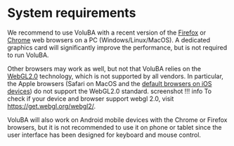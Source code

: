 # System requirements

We recommend to use VoluBA with a recent version of the [Firefox](https://mozilla.org/firefox) or [Chrome](https://www.google.com/chrome/) web browsers on a PC (Windows/Linux/MacOS). 
A dedicated graphics card will significantly improve the performance, but is not required to run VoluBA. 

Other browsers may work as well, but not that VoluBA relies on the [WebGL2.0](https://en.wikipedia.org/wiki/WebGL) technology, which is not supported by all vendors. 
In particular, the Apple browsers (Safari on MacOS and the [default browsers on iOS devices](https://developer.apple.com/app-store/review/guidelines/#software-requirements)) do not support the WebGL2.0 standard.
screenshot
!!! info
    To check if your device and browser support webgl 2.0, visit <https://get.webgl.org/webgl2/>.

VoluBA will also work on Android mobile devices with the Chrome or Firefox browsers, but it is not recommended to use it on phone or tablet since the user interface has been designed for keyboard and mouse control.

